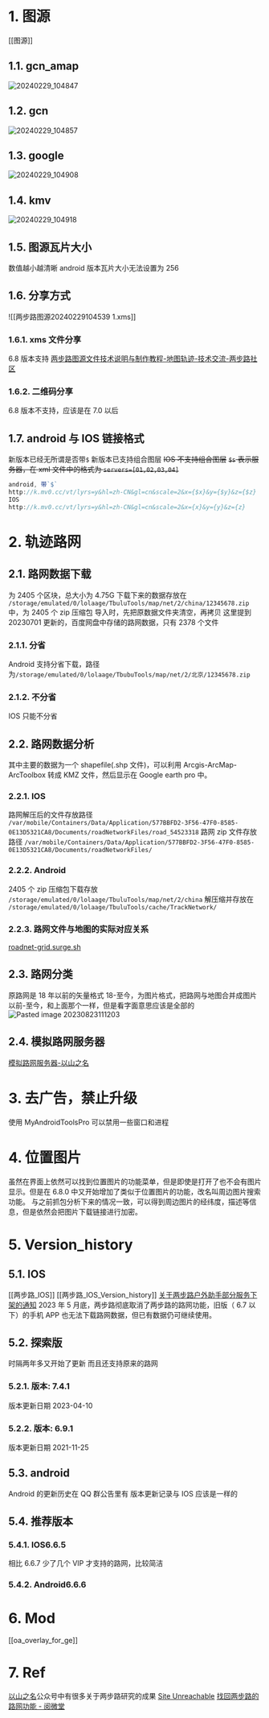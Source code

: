 # 1. 图源
[[图源]]
## 1.1. gcn_amap
![20240229_104847](https://s2.loli.net/2024/04/13/bstjYnlVPyNDBAx.png)
## 1.2. gcn
![20240229_104857](https://s2.loli.net/2024/04/13/KaZbEpLeYN3Dkin.png)
## 1.3. google
![20240229_104908](https://s2.loli.net/2024/04/13/jTBhkS9iaqlt5ZQ.png)
## 1.4. kmv
![20240229_104918](https://s2.loli.net/2024/04/13/6pDyNTm58VrHwBI.png)
## 1.5. 图源瓦片大小
数值越小越清晰
android 版本瓦片大小无法设置为 256
## 1.6. 分享方式
![[两步路图源20240229104539 1.xms]]
### 1.6.1. xms 文件分享
6.8 版本支持
[两步路图源文件技术说明与制作教程-地图轨迹-技术交流-两步路社区](https://app.2bulu.com/community/gotohuatinfo.htm?id=YddfawiegZM6sT%2F6RvJvBQ%3D%3D)
### 1.6.2. 二维码分享
6.8 版本不支持，应该是在 7.0 以后
## 1.7. android 与 IOS 链接格式
新版本已经无所谓是否带`$`
新版本已支持组合图层
~~IOS 不支持组合图层~~
~~`$s` 表示服务器，在 xml 文件中的格式为 `servers=[01,02,03,04]`~~
```js
android, 带`$`
http://k.mv0.cc/vt/lyrs=y&hl=zh-CN&gl=cn&scale=2&x={$x}&y={$y}&z={$z}
IOS
http://k.mv0.cc/vt/lyrs=y&hl=zh-CN&gl=cn&scale=2&x={x}&y={y}&z={z}
```
# 2. 轨迹路网
## 2.1. 路网数据下载
为 2405 个区块，总大小为 4.75G
下载下来的数据存放在 `/storage/emulated/0/lolaage/TbuluTools/map/net/2/china/12345678.zip` 中，为 2405 个 zip 压缩包
导入时，先把原数据文件夹清空，再拷贝
这里提到 20230701 更新的，百度网盘中存储的路网数据，只有 2378 个文件
### 2.1.1. 分省
Android 支持分省下载，路径为`/storage/emulated/0/lolaage/TbubuTools/map/net/2/北京/12345678.zip`
### 2.1.2. 不分省
IOS 只能不分省
## 2.2. 路网数据分析
其中主要的数据为一个 shapefile(.shp 文件)，可以利用 Arcgis-ArcMap-ArcToolbox 转成 KMZ 文件，然后显示在 Google earth pro 中。
### 2.2.1. IOS
路网解压后的文件存放路径
`/var/mobile/Containers/Data/Application/577BBFD2-3F56-47F0-8585-0E13D5321CA8/Documents/roadNetworkFiles/road_54523318`
路网 zip 文件存放路径
`/var/mobile/Containers/Data/Application/577BBFD2-3F56-47F0-8585-0E13D5321CA8/Documents/roadNetworkFiles/`
### 2.2.2. Android
2405 个 zip 压缩包下载存放 `/storage/emulated/0/lolaage/TbuluTools/map/net/2/china`
解压缩并存放在 `/storage/emulated/0/lolaage/TbuluTools/cache/TrackNetwork/`
### 2.2.3. 路网文件与地图的实际对应关系
[roadnet-grid.surge.sh](https://roadnet-grid.surge.sh/)
## 2.3. 路网分类
原路网是 18 年以前的矢量格式
18-至今，为图片格式，把路网与地图合并成图片
以前-至今，和上面那个一样，但是看字面意思应该是全部的
![Pasted image 20230823111203](https://s2.loli.net/2024/04/13/2hxjmuMWETg7GkL.png)
## 2.4. 模拟路网服务器
[模拟路网服务器-以山之名](https://mp.weixin.qq.com/s?__biz=MzUxNjE2Nzc2Mg==&mid=2247495966&idx=2&sn=a8466ee9d218a0b9b8979a593c8d268e&chksm=f9a93023cedeb93593896d8c0400db74d9e597d5eb54880c5be15c8ee2905c3e27fcbf10d91e&scene=21#wechat_redirect)
# 3. 去广告，禁止升级
使用 MyAndroidToolsPro 可以禁用一些窗口和进程
# 4. 位置图片
虽然在界面上依然可以找到位置图片的功能菜单，但是即使是打开了也不会有图片显示。但是在 6.8.0 中又开始增加了类似于位置图片的功能，改名叫周边图片搜索功能。
与之前抓包分析下来的情况一致，可以得到周边图片的经纬度，描述等信息，但是依然会把图片下载链接进行加密。
# 5. Version_history
## 5.1. IOS
[[两步路_IOS]]
[[两步路_IOS_Version_history]]
[关于两步路户外助手部分服务下架的通知](https://app.2bulu.com/community/gotohuatinfo.htm?id=vYu%2BCDlpVRPRYpxh95ouYA%3D%3D)
2023 年 5 月底，两步路彻底取消了两步路的路网功能，旧版（ 6.7 以下）的手机 APP 也无法下载路网数据，但已有数据仍可继续使用。
## 5.2. 探索版
时隔两年多又开始了更新
而且还支持原来的路网
### 5.2.1. 版本: 7.4.1
版本更新日期
2023-04-10
### 5.2.2. 版本: 6.9.1
版本更新日期
2021-11-25
## 5.3. android
Android 的更新历史在 QQ 群公告里有
版本更新记录与 IOS 应该是一样的
## 5.4. 推荐版本
### 5.4.1. IOS6.6.5
相比 6.6.7 少了几个 VIP 才支持的路网，比较简洁
### 5.4.2. Android6.6.6
# 6. Mod
[[oa_overlay_for_ge]]
# 7. Ref
[以山之名](https://mp.weixin.qq.com/s/qdosm08hcDhLeXTb37NvYQ)公众号中有很多关于两步路研究的成果
[Site Unreachable](https://www.youtube.com/watch?v=IrsozYiiarE)
[找回两步路的路网功能 - 阅微堂](https://zhiqiang.org/outdoor/get-back-2bulu-roads.html)

